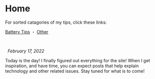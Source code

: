 # Home
For sorted catagories of my tips, click these links:
&nbsp;

[Battery Tips](battery.md)&nbsp;  -&nbsp; [Other](other.md)
&nbsp;

&nbsp;

&nbsp;
*February 17, 2022*
&nbsp;

Today is the day! I finally figured out everything for the site! When I get inspiration, and have time, you can expect posts that help explain technology and other related issues. Stay tuned for what is to come!
